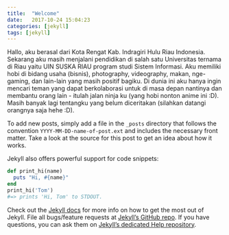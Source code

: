 ```yaml
---
title:  "Welcome"
date:   2017-10-24 15:04:23
categories: [jekyll]
tags: [jekyll]
---
```

Hallo, aku berasal dari Kota Rengat Kab. Indragiri Hulu Riau Indonesia. Sekarang aku masih menjalani pendidikan di salah satu Universitas ternama di Riau yaitu UIN SUSKA RIAU program studi Sistem Informasi. Aku memiliki hobi di bidang usaha (bisnis), photography, videography, makan, nge-gaming, dan lain-lain yang masih positif bagiku. Di dunia ini aku hanya ingin mencari teman yang dapat berkolaborasi untuk di masa depan nantinya dan membantu orang lain - itulah jalan ninja ku (yang hobi nonton anime ini :D). Masih banyak lagi tentangku yang belum diceritakan (silahkan datangi orangnya saja hehe :D).

To add new posts, simply add a file in the `_posts` directory that follows the convention `YYYY-MM-DD-name-of-post.ext` and includes the necessary front matter. Take a look at the source for this post to get an idea about how it works.

Jekyll also offers powerful support for code snippets:

``` ruby
def print_hi(name)
  puts "Hi, #{name}"
end
print_hi('Tom')
#=> prints 'Hi, Tom' to STDOUT.
```

Check out the [Jekyll docs][jekyll] for more info on how to get the most out of Jekyll. File all bugs/feature requests at [Jekyll’s GitHub repo][jekyll-gh]. If you have questions, you can ask them on [Jekyll’s dedicated Help repository][jekyll-help].

[jekyll]:      http://jekyllrb.com
[jekyll-gh]:   https://github.com/jekyll/jekyll
[jekyll-help]: https://github.com/jekyll/jekyll-help
